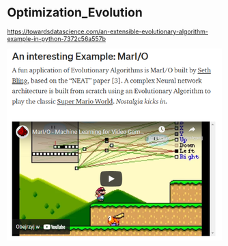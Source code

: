 # Optimization_Evolution

https://towardsdatascience.com/an-extensible-evolutionary-algorithm-example-in-python-7372c56a557b


![](/img/1.png)


